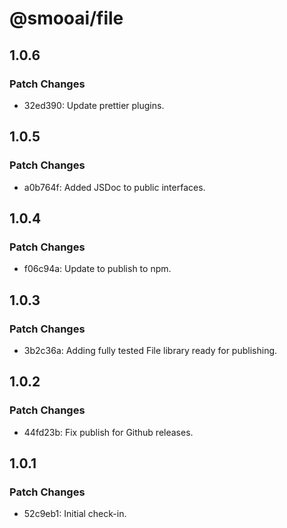 # @smooai/file

## 1.0.6

### Patch Changes

- 32ed390: Update prettier plugins.

## 1.0.5

### Patch Changes

- a0b764f: Added JSDoc to public interfaces.

## 1.0.4

### Patch Changes

- f06c94a: Update to publish to npm.

## 1.0.3

### Patch Changes

- 3b2c36a: Adding fully tested File library ready for publishing.

## 1.0.2

### Patch Changes

- 44fd23b: Fix publish for Github releases.

## 1.0.1

### Patch Changes

- 52c9eb1: Initial check-in.
